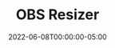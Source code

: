 ---
layout: ext_single
title: OBS Resizer
slug: obs-resizer
desc: Resize your scenes, nested scenes and their sources with one push of a button.  
category: utilities
date: '2022-06-08T00:00:00-05:00'
permalink: extensions/utilities/:slug
download_url: https://christinak.itch.io/sammi-obs-resizer
developer_name: Christina K.
developer_url: https://christinak.itch.io
icon_local: obs_resizer.png
trailer: https://www.youtube.com/embed/D4rCh8BMXOs
version: 1.0
sammi_version: Any
platform: OBS
overview: |
    **OBS Resizer allows you to resize your scenes, nested scenes and their sources with one push of a button.**  

    This is extremely useful if you decide to switch to a different video resolution or you often create and share your scene collections with other people who  need them for a different resolution.  

    If you've ever had to change all your pixel-size perfect scenes to another canvas size, you know how much of a hassle it was and how long it took you to get it all back to perfection. Not anymore, one button does it all!  

    As a bonus, the extension should automatically resize your crop and move source filters, so you don't need to worry about manually redoing them! Please note there might be very minor adjustments needed in some cases. 

    **Special thanks goes to [MisterK](twitch.tv/misterk_qc) for migrating the extension to  SAMMI.** 
setup: |
    1. Install the extension.
    2. It comes with a premade deck where you need to change only two values - your scene name and the original width you're resizing it from. After that you can just press the button and let all the magic happen. 
testers: MisterK, Ramsreef and Sebas
privacy_collect: false
---